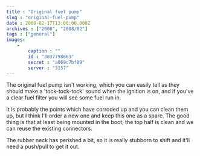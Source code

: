 ```yaml
---
title : "Original fuel pump"
slug : "original-fuel-pump"
date : 2008-02-17T13:00:00.000Z
archives : ["2008", "2008/02"]
tags : ["general"]
images:
    -
        caption : ""
        id : "3037798663"
        secret : "a069c7bf89"
        server : "3157"
---
```


The original fuel pump isn't working, which you can easily tell as they should make a 'tock-tock-tock' sound when the ignition is on, and if you've a clear fuel filter you will see some fuel run in.


It is probably the points which have corroded up and you can clean them up, but I think I'll order a new one and keep this one as a spare. The good thing is that at least being mounted in the boot, the top half is clean and we can reuse the existing connectors.


The rubber neck has perished a bit, so it is really stubborn to shift and it'll need a push/pull to get it out.